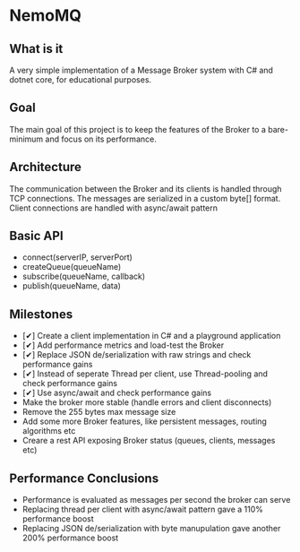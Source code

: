 # NemoMQ

## What is it
A very  simple implementation of a Message Broker system with C# and dotnet core, for educational purposes. 

## Goal
The main goal of this project is to keep the features of the Broker to a bare-minimum and focus on its performance.

## Architecture
The communication between the Broker and its clients is handled through TCP connections. The messages are serialized in a custom byte[] format. Client connections are handled with async/await pattern

## Basic API
* connect(serverIP, serverPort)
* createQueue(queueName)
* subscribe(queueName, callback)
* publish(queueName, data)

## Milestones
* [✔] Create a client implementation in C# and a playground application
* [✔] Add performance metrics and load-test the Broker
* [✔] Replace JSON de/serialization with raw strings and check performance gains
* [✔] Instead of seperate Thread per client, use Thread-pooling and check performance gains
* [✔] Use async/await and check performance gains 
* Make the broker more stable (handle errors and client disconnects)
* Remove the 255 bytes max message size
* Add some more Broker features, like persistent messages, routing algorithms etc
* Creare a rest API exposing Broker status (queues, clients, messages etc)

## Performance Conclusions

* Performance is evaluated as messages per second the broker can serve
* Replacing thread per client with async/await pattern gave a 110% performance boost
* Replacing JSON de/serialization with byte manupulation gave another 200% performance boost